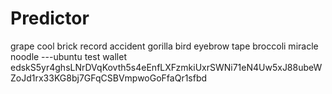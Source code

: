 # Predictor
grape cool brick record accident gorilla bird eyebrow tape broccoli miracle noodle ---ubuntu test wallet
edskS5yr4ghsLNrDVqKovth5s4eEnfLXFzmkiUxrSWNi71eN4Uw5xJ88ubeWZoJd1rx33KG8bj7GFqCSBVmpwoGoFfaQr1sfbd
